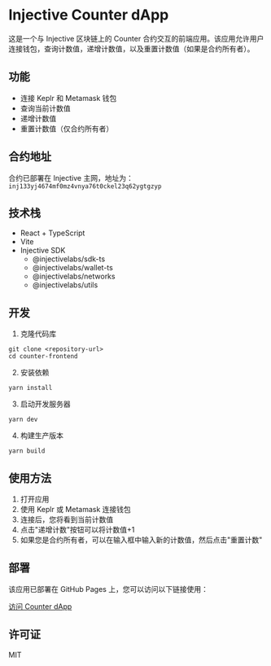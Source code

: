 # Injective Counter dApp

这是一个与 Injective 区块链上的 Counter 合约交互的前端应用。该应用允许用户连接钱包，查询计数值，递增计数值，以及重置计数值（如果是合约所有者）。

## 功能

- 连接 Keplr 和 Metamask 钱包
- 查询当前计数值
- 递增计数值
- 重置计数值（仅合约所有者）

## 合约地址

合约已部署在 Injective 主网，地址为：`inj133yj4674mf0mz4vnya76t0ckel23q62ygtgzyp`

## 技术栈

- React + TypeScript
- Vite
- Injective SDK
  - @injectivelabs/sdk-ts
  - @injectivelabs/wallet-ts
  - @injectivelabs/networks
  - @injectivelabs/utils

## 开发

1. 克隆代码库

```
git clone <repository-url>
cd counter-frontend
```

2. 安装依赖

```
yarn install
```

3. 启动开发服务器

```
yarn dev
```

4. 构建生产版本

```
yarn build
```

## 使用方法

1. 打开应用
2. 使用 Keplr 或 Metamask 连接钱包
3. 连接后，您将看到当前计数值
4. 点击"递增计数"按钮可以将计数值+1
5. 如果您是合约所有者，可以在输入框中输入新的计数值，然后点击"重置计数"

## 部署

该应用已部署在 GitHub Pages 上，您可以访问以下链接使用：

[访问 Counter dApp](https://your-github-username.github.io/counter-frontend/)

## 许可证

MIT
